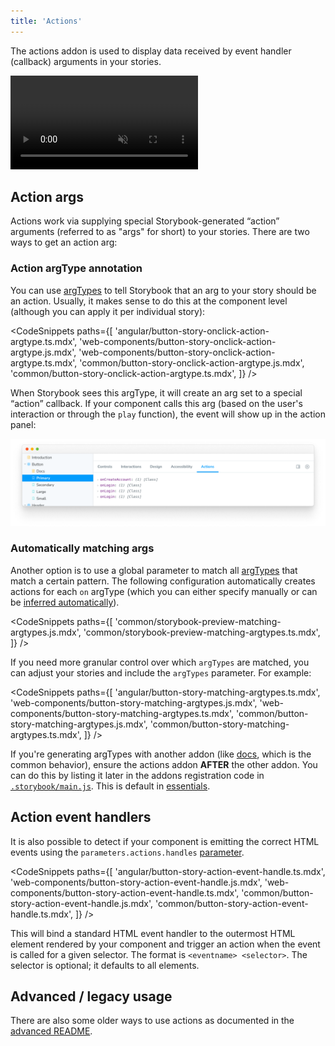 ```yaml
---
title: 'Actions'
---
```


<YouTubeCallout id="BTIuTuoHsQc" title="STOP logging with Storybook Actions" />

The actions addon is used to display data received by event handler (callback) arguments in your stories.

<video autoPlay muted playsInline loop>
  <source
    src="addon-actions-demo-optimized.mp4"
    type="video/mp4"
  />
</video>

## Action args

Actions work via supplying special Storybook-generated “action” arguments (referred to as "args" for short) to your stories. There are two ways to get an action arg:

### Action argType annotation

You can use [argTypes](../api/argtypes.md) to tell Storybook that an arg to your story should be an action. Usually, it makes sense to do this at the component level (although you can apply it per individual story):

<!-- prettier-ignore-start -->

<CodeSnippets
  paths={[
    'angular/button-story-onclick-action-argtype.ts.mdx',
    'web-components/button-story-onclick-action-argtype.js.mdx',
    'web-components/button-story-onclick-action-argtype.ts.mdx',
    'common/button-story-onclick-action-argtype.js.mdx',
    'common/button-story-onclick-action-argtype.ts.mdx',
  ]}
/>

<!-- prettier-ignore-end -->

When Storybook sees this argType, it will create an arg set to a special “action” callback. If your component calls this arg (based on the user's interaction or through the `play` function), the event will show up in the action panel:

![Essential Actions addon usage](./addon-actions-screenshot.png)

### Automatically matching args

Another option is to use a global parameter to match all [argTypes](../api/argtypes.md) that match a certain pattern. The following configuration automatically creates actions for each `on` argType (which you can either specify manually or can be [inferred automatically](../api/argtypes.md#automatic-argtype-inference)).

<!-- prettier-ignore-start -->

<CodeSnippets
  paths={[
    'common/storybook-preview-matching-argtypes.js.mdx',
    'common/storybook-preview-matching-argtypes.ts.mdx',
  ]}
/>

<!-- prettier-ignore-end -->

If you need more granular control over which `argTypes` are matched, you can adjust your stories and include the `argTypes` parameter. For example:

<!-- prettier-ignore-start -->

<CodeSnippets
  paths={[
    'angular/button-story-matching-argtypes.ts.mdx',
    'web-components/button-story-matching-argtypes.js.mdx',
    'web-components/button-story-matching-argtypes.ts.mdx',
    'common/button-story-matching-argtypes.js.mdx',
    'common/button-story-matching-argtypes.ts.mdx',
  ]}
/>

<!-- prettier-ignore-end -->

<Callout variant="info" icon="💡">

If you're generating argTypes with another addon (like [docs](../writing-docs/introduction.md), which is the common behavior), ensure the actions addon **AFTER** the other addon. You can do this by listing it later in the addons registration code in [`.storybook/main.js`](../configure/overview.md#configure-story-rendering). This is default in [essentials](./introduction.md).

</Callout>

## Action event handlers

It is also possible to detect if your component is emitting the correct HTML events using the `parameters.actions.handles` [parameter](../writing-stories/parameters.md).

<!-- prettier-ignore-start -->

<CodeSnippets
  paths={[
    'angular/button-story-action-event-handle.ts.mdx',
    'web-components/button-story-action-event-handle.js.mdx',
    'web-components/button-story-action-event-handle.ts.mdx',
    'common/button-story-action-event-handle.js.mdx',
    'common/button-story-action-event-handle.ts.mdx',
  ]}
/>


<!-- prettier-ignore-end -->

This will bind a standard HTML event handler to the outermost HTML element rendered by your component and trigger an action when the event is called for a given selector. The format is `<eventname> <selector>`. The selector is optional; it defaults to all elements.

## Advanced / legacy usage

There are also some older ways to use actions as documented in the [advanced README](../../addons/actions/ADVANCED.md).
